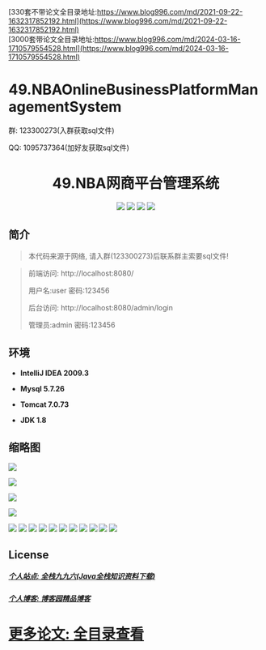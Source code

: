 [330套不带论文全目录地址:https://www.blog996.com/md/2021-09-22-1632317852192.html](https://www.blog996.com/md/2021-09-22-1632317852192.html)<br/>
[3000套带论文全目录地址:https://www.blog996.com/md/2024-03-16-1710579554528.html](https://www.blog996.com/md/2024-03-16-1710579554528.html)
# 49.NBAOnlineBusinessPlatformManagementSystem

<p>群: 123300273(入群获取sql文件)</p>
<p>QQ: 1095737364(加好友获取sql文件)</p>

<p><h1 align="center">49.NBA网商平台管理系统</h1></p>


<p align="center">
	<img src="https://img.shields.io/badge/jdk-1.8-orange.svg"/>
    <img src="https://img.shields.io/badge/spring-5.x-lightgrey.svg"/>
    <img src="https://img.shields.io/badge/springmvc-3.x-blue.svg"/>
    <img src="https://img.shields.io/badge/mybatis-3.x-blue.svg"/>
</p>

## 简介


> 本代码来源于网络, 请入群(123300273)后联系群主索要sql文件!

> 前端访问: http://localhost:8080/
> 
> 用户名:user  密码:123456
> 
> 后台访问: http://localhost:8080/admin/login
> 
> 管理员:admin 密码:123456


## 环境

- <b>IntelliJ IDEA 2009.3</b>

- <b>Mysql 5.7.26</b>

- <b>Tomcat 7.0.73</b>

- <b>JDK 1.8</b>


## 缩略图

![](https://img2020.cnblogs.com/blog/588112/202110/588112-20211020234912620-1533623868.png)

![](https://img2020.cnblogs.com/blog/588112/202110/588112-20211020234924502-812373766.png)

![](https://img2020.cnblogs.com/blog/588112/202110/588112-20211020234930141-184707469.png)

![](https://img2020.cnblogs.com/blog/588112/202110/588112-20211020234936448-713516412.png)

![](https://img2020.cnblogs.com/blog/588112/202110/588112-20211020234941351-1366823151.png)
![](https://img2020.cnblogs.com/blog/588112/202110/588112-20211020234945980-832781948.png)
![](https://img2020.cnblogs.com/blog/588112/202110/588112-20211020234951347-1030017010.png)
![](https://img2020.cnblogs.com/blog/588112/202110/588112-20211020234956258-771885228.png)
![](https://img2020.cnblogs.com/blog/588112/202110/588112-20211020235001357-1839307535.png)
![](https://img2020.cnblogs.com/blog/588112/202110/588112-20211020235006447-816899089.png)
![](https://img2020.cnblogs.com/blog/588112/202110/588112-20211020235011502-1034812303.png)
![](https://img2020.cnblogs.com/blog/588112/202110/588112-20211020235016387-928236315.png)
![](https://img2020.cnblogs.com/blog/588112/202110/588112-20211020235020563-2028074867.png)
![](https://img2020.cnblogs.com/blog/588112/202110/588112-20211020235024747-987288670.png)
![](https://img2020.cnblogs.com/blog/588112/202110/588112-20211020235028925-1386659179.png)

## License

##### [个人站点: 全栈九九六(Java全栈知识资料下载)](https://www.blog996.com/)
##### [个人博客: 博客园精品博客](https://www.cnblogs.com/yysbolg/)
# [更多论文: 全目录查看](https://www.blog996.com/md/2021-09-22-1632317852192.html)





